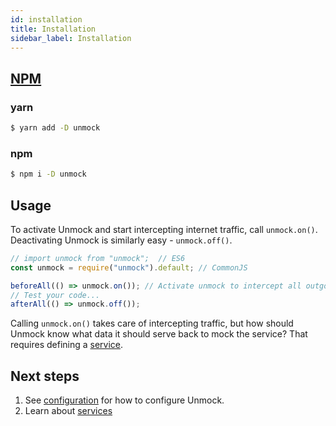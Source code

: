 ```yaml
---
id: installation
title: Installation
sidebar_label: Installation
---
```


## [NPM](https://www.npmjs.com)

### yarn

```bash
$ yarn add -D unmock
```

### npm

```bash
$ npm i -D unmock
```

## Usage

To activate Unmock and start intercepting internet traffic, call `unmock.on()`. Deactivating Unmock is similarly easy - `unmock.off()`.

```javascript
// import unmock from "unmock";  // ES6
const unmock = require("unmock").default; // CommonJS

beforeAll(() => unmock.on()); // Activate unmock to intercept all outgoing traffic
// Test your code...
afterAll(() => unmock.off());
```

Calling `unmock.on()` takes care of intercepting traffic, but how should Unmock know what data it should serve back to mock the service? That requires defining a [service](layout.md).

## Next steps

1. See [configuration](configuration.md) for how to configure Unmock.
1. Learn about [services](layout.md)
